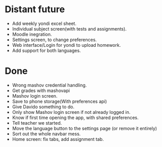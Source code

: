 # Distant future

* Add weekly yondi excel sheet.
* Individual subject screen(with tests and assignments).
* Moodle inegration. 
* Settings screen, to change preferences.
* Web interface/Login for yondi to upload homework.
* Add support for both languages.

# Done

* Wrong mashov credential handling.
* Get grades with mashovapi
* Mashov login screen.
* Save to phone storage(With preferences api)
* Give Davido something to do.
* Only show Mashov login screen if not already logged in.
* Know if first time opening the app, with shared preferences.
* Tell teacher we started.
* Move the language button to the settings page (or remove it entirely)
* Sort out the whole navbar mess.
* Home screen: fix tabs, add assignment tab. 

